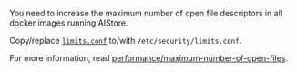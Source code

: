 You need to increase the maximum number of open file descriptors in all docker images running AIStore. 

Copy/replace [`limits.conf`](/deploy/conf/limits.conf) to/with `/etc/security/limits.conf`.

For more information, read [performance/maximum-number-of-open-files](https://github.com/NVIDIA/aistore/blob/master/docs/performance.md#maximum-number-of-open-files).